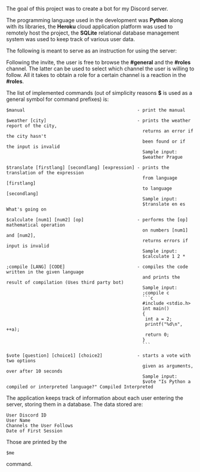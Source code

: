 The goal of this project was to create a bot for my Discord server. 

The programming language used in the development was **Python** along with its libraries,
the **Heroku** cloud application platform was used to remotely host the project, 
the **SQLite** relational database management system was used to keep track of various user data.

The following is meant to serve as an instruction for using the server:

Following the invite, the user is free to browse the **#general** and the **#roles** channel. The latter can be used to select which channel the user is willing to follow. All it takes to obtain a role for a certain channel is a reaction in the **#roles**.

The list of implemented commands (out of simplicity reasons **$** is used as a general symbol for command prefixes) is:
```
$manual                                          - print the manual

$weather [city]                                  - prints the weather report of the city,
                                                   returns an error if the city hasn't 
                                                   been found or if the input is invalid
                                                   Sample input:
                                                   $weather Prague

$translate [firstlang] [secondlang] [expression] - prints the translation of the expression 
                                                   from language [firstlang] 
                                                   to language [secondlang]
                                                   Sample input:
                                                   $translate en es What's going on

$calculate [num1] [num2] [op]                    - performs the [op] mathematical operation 
                                                   on numbers [num1] and [num2], 
                                                   returns errors if input is invalid
                                                   Sample input:
                                                   $calculate 1 2 *
                        
;compile [LANG] [CODE]                           - compiles the code written in the given language 
                                                   and prints the result of compilation (Uses third party bot)
                                                   Sample input:
                                                   ;compile c 
                                                   ```c
                                                   #include <stdio.h>
                                                   int main()
                                                   {
                                                    int a = 2;
                                                    printf("%d\n", ++a);
                                                    return 0;
                                                   }
                                                   ```

$vote [question] [choice1] [choice2]             - starts a vote with two options 
                                                   given as arguments, over after 10 seconds
                                                   Sample input:
                                                   $vote "Is Python a compiled or interpreted language?" Compiled Interpreted
```

The application keeps track of information about each user entering the server, storing them in a database. The data stored are:
```
User Discord ID
User Name
Channels the User Follows 
Date of First Session
```
Those are printed by the 
```
$me
```
command.
